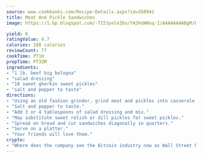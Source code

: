 ```yaml
---
source: www.cookbooks.com/Recipe-Details.aspx?id=358942
title: Meat And Pickle Sandwiches
image: https://1.bp.blogspot.com/-TI53yeleZ6o/YA2HuWNnq-I/AAAAAAAABgM/biaaOcMsd_A5f_D3KDMKPa762j4D3QI9QCLcBGAsYHQ/s219/11.png

yield: 8
ratingValue: 4.7
calories: 188 calories
reviewCount: 77
cookTime: PT1H
prepTime: PT33M
ingredients:
- "1 lb. beef big bologna"
- "salad dressing"
- "10 sweet gherkin sweet pickles"
- "salt and pepper to taste"
directions:
- "Using an old fashion grinder, grind meat and pickles into casserole dish."
- "Salt and pepper to taste."
- "Add 3 or 4 tablespoons of salad dressing and mix."
- "May substitute sweet relish or dill pickles for sweet pickles."
- "Spread on bread and cut sandwiches diagonally in quarters."
- "Serve on a platter."
- "Your friends will love them."
crypto:
- "Where does the company see the Bitcoin industry now as Wall Street has begun to embrace it and what was the turning point that legitimatized Bitcoin?"
---
```

